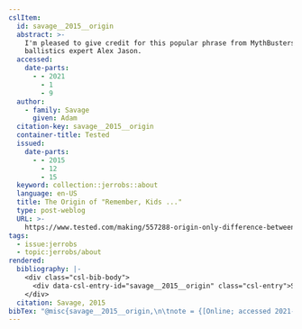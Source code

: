 ```yaml
---
cslItem:
  id: savage__2015__origin
  abstract: >-
    I'm pleased to give credit for this popular phrase from MythBusters to
    ballistics expert Alex Jason.
  accessed:
    date-parts:
      - - 2021
        - 1
        - 9
  author:
    - family: Savage
      given: Adam
  citation-key: savage__2015__origin
  container-title: Tested
  issued:
    date-parts:
      - - 2015
        - 12
        - 15
  keyword: collection::jerrobs::about
  language: en-US
  title: The Origin of "Remember, Kids ..."
  type: post-weblog
  URL: >-
    https://www.tested.com/making/557288-origin-only-difference-between-screwing-around-and-science-writing-it-down/
tags:
  - issue:jerrobs
  - topic:jerrobs/about
rendered:
  bibliography: |-
    <div class="csl-bib-body">
      <div data-csl-entry-id="savage__2015__origin" class="csl-entry">Savage, A. 2015 “The Origin of ‘Remember, Kids ...,’” <i>Tested</i>, 15 December. Available at: <a href='https://www.tested.com/making/557288-origin-only-difference-between-screwing-around-and-science-writing-it-down/'>https://www.tested.com/making/557288-origin-only-difference-between-screwing-around-and-science-writing-it-down/</a> (Accessed: January 9, 2021).</div>
    </div>
  citation: Savage, 2015
bibTex: "@misc{savage__2015__origin,\n\tnote = {[Online; accessed 2021-01-09]},\n\tauthor = {Savage, Adam},\n\tyear = {2015},\n\tmonth = {dec 15},\n\ttitle = {The {Origin} of \"{Remember}, {Kids} ...\"},\n\thowpublished = {https://www.tested.com/making/557288-origin-only-difference-between-screwing-around-and-science-writing-it-down/},\n}\n\n"
---
```

